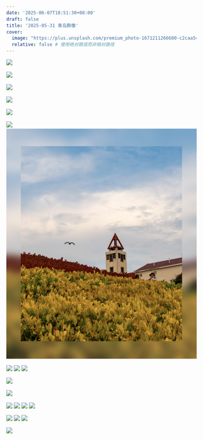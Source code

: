 ```yaml
---
date: '2025-06-07T18:51:30+08:00'
draft: false
title: '2025-05-31 青岛群像'
cover:
  image: "https://plus.unsplash.com/premium_photo-1671211266680-c2caa5410393?q=80&w=4288&auto=format&fit=crop&ixlib=rb-4.1.0&ixid=M3wxMjA3fDB8MHxwaG90by1wYWdlfHx8fGVufDB8fHx8fA%3D%3D" # 您可以使用文章中已有的图片或其他图片
  relative: false # 使用绝对路径而非相对路径
---
```


![](https://github.com/timelesslens/pic02/blob/main/2025-05-30%E9%9D%92%E5%B2%9B/1749295672130.jpg?raw=true)

![](https://github.com/timelesslens/pic02/blob/main/2025-05-30%E9%9D%92%E5%B2%9B/1749295672146.jpg?raw=true)

![](https://github.com/timelesslens/pic02/blob/main/2025-05-30%E9%9D%92%E5%B2%9B/1749295672162.jpg?raw=true)

![](https://github.com/timelesslens/pic02/blob/main/2025-05-30%E9%9D%92%E5%B2%9B/1749295672178.jpg?raw=true)

![](https://github.com/timelesslens/pic02/blob/main/2025-05-30%E9%9D%92%E5%B2%9B/1749295672187.jpg?raw=true)

![](https://github.com/timelesslens/pic02/blob/main/2025-05-30%E9%9D%92%E5%B2%9B/1749295672196.jpg?raw=true)
![](https://github.com/timelesslens/pic02/blob/main/2025-05-30%E9%9D%92%E5%B2%9B/1749295672203.jpg?raw=true)

![](https://github.com/timelesslens/pic02/blob/main/2025-05-30%E9%9D%92%E5%B2%9B/1749295672220.jpg?raw=true)
![](https://github.com/timelesslens/pic02/blob/main/2025-05-30%E9%9D%92%E5%B2%9B/1749295672227.jpg?raw=true)
![](https://github.com/timelesslens/pic02/blob/main/2025-05-30%E9%9D%92%E5%B2%9B/1749295672235.jpg?raw=true)


![](https://github.com/timelesslens/pic02/blob/main/2025-05-30%E9%9D%92%E5%B2%9B/1749295672242.jpg?raw=true)

![](https://github.com/timelesslens/pic02/blob/main/2025-05-30%E9%9D%92%E5%B2%9B/1749295672258.jpg?raw=true)

![](https://github.com/timelesslens/pic02/blob/main/2025-05-30%E9%9D%92%E5%B2%9B/1749295672383.jpg?raw=true)
![](https://github.com/timelesslens/pic02/blob/main/2025-05-30%E9%9D%92%E5%B2%9B/1749295672405.jpg?raw=true)
![](https://github.com/timelesslens/pic02/blob/main/2025-05-30%E9%9D%92%E5%B2%9B/1749295672424.jpg?raw=true)
![](https://github.com/timelesslens/pic02/blob/main/2025-05-30%E9%9D%92%E5%B2%9B/1749295672441.jpg?raw=true)

![](https://github.com/timelesslens/pic02/blob/main/2025-05-30%E9%9D%92%E5%B2%9B/1749295672458.jpg?raw=true)
![](https://github.com/timelesslens/pic02/blob/main/2025-05-30%E9%9D%92%E5%B2%9B/1749295672474.jpg?raw=true)
![](https://github.com/timelesslens/pic02/blob/main/2025-05-30%E9%9D%92%E5%B2%9B/1749295672490.jpg?raw=true)

![](https://github.com/timelesslens/pic02/blob/main/2025-05-30%E9%9D%92%E5%B2%9B/1749295672507.jpg?raw=true)